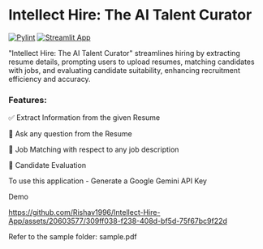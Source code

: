 # Intellect Hire: The AI Talent Curator

[![Pylint](https://github.com/Rishav1996/Intellect-Hire-App/actions/workflows/pylint.yml/badge.svg)](https://github.com/Rishav1996/Intellect-Hire-App/actions/workflows/testing_release.yml)
[![Streamlit App](https://static.streamlit.io/badges/streamlit_badge_black_white.svg)](https://intellect-hire-app.streamlit.app/)

"Intellect Hire: The AI Talent Curator" streamlines hiring by extracting resume details, prompting users to upload resumes, matching candidates with jobs, and evaluating candidate suitability, enhancing recruitment efficiency and accuracy.

### Features:

✅ Extract Information from the given Resume

🚧 Ask any question from the Resume

🚧 Job Matching with respect to any job description

🚧 Candidate Evaluation

To use this application - Generate a Google Gemini API Key

Demo

https://github.com/Rishav1996/Intellect-Hire-App/assets/20603577/309ff038-f238-408d-bf5d-75f67bc9f22d

Refer to the sample folder: sample.pdf
